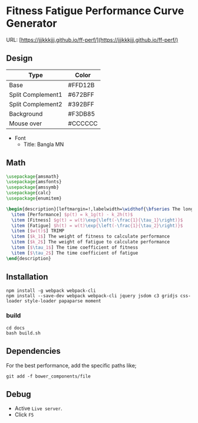 # Fitness Fatigue Performance Curve Generator

URL: [https://jjjkkkjjj.github.io/ff-perf/](https://jjjkkkjjj.github.io/ff-perf/)

## Design

| Type              | Color   |
| ----------------- | ------- |
| Base              | #FFD12B |
| Split Complement1 | #672BFF |
| Split Complement2 | #392BFF |
| Background        | #F3DB85 |
| Mouse over        | #CCCCCC |



- Font
  - Title: Bangla MN

## Math

```latex
\usepackage{amsmath}
\usepackage{amsfonts}
\usepackage{amssymb}
\usepackage{calc}  
\usepackage{enumitem} 

\begin{description}[leftmargin=!,labelwidth=\widthof{\bfseries The longest label}]
  \item [Performance] $p(t) = k_1g(t) - k_2h(t)$
  \item [Fitness] $g(t) = w(t)\exp{\left(-\frac{1}{\tau_1}\right)}$
  \item [Fatigue] $h(t) = w(t)\exp{\left(-\frac{1}{\tau_2}\right)}$
  \item [$w(t)$] TRIMP
  \item [$k_1$] The weight of fitness to calculate performance
  \item [$k_2$] The weight of fatigue to calculate performance
  \item [$\tau_1$] The time coefficient of fitness
  \item [$\tau_2$] The time coefficient of fatigue
\end{description}
```

## Installation

```
npm install -g webpack webpack-cli
npm install --save-dev webpack webpack-cli jquery jsdom c3 gridjs css-loader style-loader papaparse moment
```

### build
```
cd docs
bash build.sh
```

## Dependencies
For the best performance, add the specific paths like;

```
git add -f bower_components/file
```

## Debug

- Active `Live server`.
- Click `F5`
